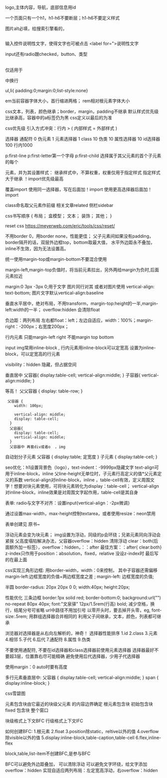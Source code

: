 logo,主体内容，导航，底部信息用id

一个页面只有一个h1，h1-h6不要断层；h1-h6不要定义样式

<link rel="shortcut icon" type="image/x-icon" href="favicon.ico"/>

图片alt必填，给搜索引擎看的，
<figure>
    <img ....>
    <figcaption></figcaption>
</figure>

输入控件说明性文字，使得文字也可被点击
<label for=">说明性文字</label>

input还有radio跟checked，button、类型

<br/>仅适用于<p>中换行

 ul,li{ padding:0;margin:0;list-style:none}

em当前容器字体大小，首行缩进两格；
rem相对根元素字体大小

css文本，列表，颜色继承；border，margin，padding不继承
默认样式优先级比继承高，容器中的a标签仍为黑
css定义以最后的为准

css优先级
引入方式冲突：行内 > ( 内部样式 = 外部样式 )

选择器
通配符 0
伪元素 1
元素选择器 1
class 10
伪类 10
属性选择器 10
id选择器 100
行内1000

p:first-line
p:first-letter第一个字母
p:first-child 选择属于其父元素的首个子元素的每个 <p> 元素，并为其设置样式：
继承样式中，不算权重，权重仅用于指定样式
指定样式大于继承
！import优先级最高


覆盖import 
使用同一选择器，写在后面加！import
使用更高选择器后面加！import

class命名取父元素作前缀
相关文章related 侧栏sidebar

css书写顺序
{
    布局；
    盒模型；
    文本；
    装饰；
    其他；
}

reset css
https://meyerweb.com/eric/tools/css/reset/

不用border 0，用border none，性能更佳；
父子元素间如果没有padding，border隔开的话，双层外边框top，bottom取最大值，
水平外边距永不叠加，inline不生效，因为无法设置高。

统一使用margin-top或margin-bottom不要混合使用

margin-left,margin-top负值时，将当前元素拉出，另外两给margin为负时,后面元素拉近

margin:0 3px -3px 0;用于文字 图片同行对其
          或者对图片使用 vertical-align: text-bottom;
          图片文字默认vertical-align:baseline


垂直水平居中，绝对布局，不用transform，margin-top:height的一半,margin-left:width的一半；
overflow:hidden 会清除float

负边距：两列布局
左右都float：left；左边自适应，width：100%；margin-right：-200px；右宽度200px；

行内元素 只能margin-left right 不能margin top bottom

input img常用inline-block ,
行内元素用inline-block可以定宽高
设置为inline-block，可以定宽高的行元素

visibility：hidden
隐藏，但占据空间

垂直居中
父容器{
    display:table-cell;
    vertical-align:middle;
}
子容器{
    vertical-align:middle;
}

等高！
父父容器 {
     display: table-row;
}
 
     父容器 {
        width: 100px;
        
        vertical-align: middle;
        display: table-cell;
      }
      父容器{
        display: table-cell;
        vertical-align: middle;
      }
      父容器中 再套div或者o  ，img

自动划分子元素
父容器 {
    display:table;
    定宽度
}
子元素 {
    display:table-cell;
}

seo优化：h1设置背景色（logo），text-indent：-9999px隐藏文字
text-align可用于inline-block，inline
父line-height无单位时，子元素行高定义的值*父元素定义的系数
vertical-align对inline-block，inline ，table-cell有效，定义周围文字！想要对块元素使用，可将块元素转化为display：table-cell；
vertical-align对inline-block，inline效果是对周围文字起作用，table-cell是其自身


表单:
radio与文字不对齐：设置input{vertical-align：-2px微调}

通过设置max-width，max-height控制textarea，或者使用resize：neon禁用

表单创建见 原书~

浮动元素会变为块元素；
img设置为浮动，同级的p会环绕；兄弟元素同向浮动会紧挨
父高度塌陷解决办法，父容器overflow：hidden
清除浮动 clear：both(后面额外加一标签），overflow：hidden，：：after
最佳方案：：after{ clear:both}
z-index只作用于position：absolution，fixed，relative
没设z-index时 最后写的在最上面

css实现三角形边框:
用border-width，width：0来控制，
其中子容器还需偏移	 margin-left:边框宽度的负值+两边框宽度之差 ;	 margin-left: 边框宽度的负值;

半圆 border-radius: 20px 20px 0 0; width:40px; height:20px;

性能优化
三条边框 border:1px solid  red;
border-bottom:0;
background:url("") no-repeat 80px 40px;
font:"文泉驿" 12px/1.5rem(行高) bold;
减少空格，换行，结尾分号可省略
url中路径不用加引号
以零开头时，要去掉开头零，eg, font-size:.5rem;
用群组选择器合并相同的
利用父子间继承，文本，颜色，列表都可继承

浏览器对选择器是从右向左解析的，神奇！
选择器性能排序
1.id
2.class
3.元素
4.相邻
5.子代
6.后代
7.通配符
8.属性
9.伪类

不要使用通配符,
不要在id选择器和class选择器前使用元素选择器
选择器最好不要超3层，位置靠右尽可能精确
避免使用后代选择器，少用子代选择器

使用margin：0 auto时要有高度

多行元素垂直居中:
父容器 {
    display:table-cell;
    vertical-align:middle;
}
span {
    display:inline-block;
}

css雪碧图

元素包含块由它最近的块级父元素 的内容边界确定
根元素包含块 初始包含块
fixed 包含块 整个窗口

块级格式上下文BFC
行级格式上下文IFC

如何创建BFC:
1.根元素
2.float
3.position除static，reltive以外的值
4.overflow除visible以外的值
5.display:inline-block,table-caption,table-cell
6.flex,inline-flex

block,table,list-item不创建BFC,是参与BFC

BFC可以避免外边距叠加，
可以清除浮动
可以避免文字环绕，给文字添加overflow：hidden
实现自适应两列布局：左定宽高浮动，右overflow：hidden
